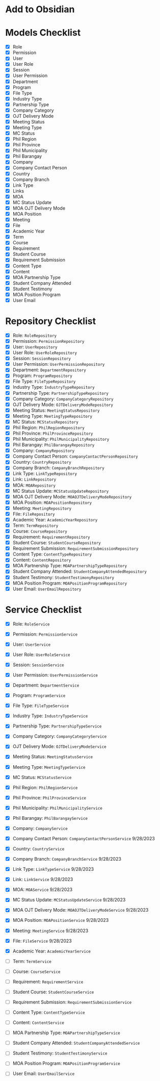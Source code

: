 
# Add to Obsidian

# Models Checklist
- [x] Role
- [x] Permission
- [x] User
- [x] User Role
- [x] Session
- [x] User Permission
- [x] Department
- [x] Program
- [x] File Type
- [x] Industry Type
- [x] Partnership Type
- [x] Company Category
- [x] OJT Delivery Mode
- [x] Meeting Status
- [x] Meeting Type
- [x] MC Status
- [x] Phil Region
- [x] Phil Province
- [x] Phil Municipality
- [x] Phil Barangay
- [x] Company
- [x] Company Contact Person
- [x] Country
- [x] Company Branch
- [x] Link Type
- [x] Links
- [x] MOA
- [x] MC Status Update
- [x] MOA OJT Delivery Mode
- [x] MOA Position
- [x] Meeting
- [x] File
- [x] Academic Year
- [x] Term
- [x] Course
- [x] Requirement
- [x] Student Course
- [x] Requirement Submission
- [x] Content Type
- [x] Content
- [x] MOA Partnership Type
- [x] Student Company Attended
- [x] Student Testimony
- [x] MOA Position Program
- [x] User Email
# Repository Checklist

- [x]  Role: `RoleRepository`
- [x]  Permission: `PermissionRepository`
- [x]  User: `UserRepository`
- [x]  User Role: `UserRoleRepository`
- [x]  Session: `SessionRepository`
- [x]  User Permission: `UserPermissionRepository`
- [x]  Department: `DepartmentRepository`
- [x]  Program: `ProgramRepository`
- [x]  File Type: `FileTypeRepository`
- [x]  Industry Type: `IndustryTypeRepository`
- [x]  Partnership Type: `PartnershipTypeRepository`
- [x]  Company Category: `CompanyCategoryRepository`
- [x]  OJT Delivery Mode: `OJTDeliveryModeRepository`
- [x]  Meeting Status: `MeetingStatusRepository`
- [x]  Meeting Type: `MeetingTypeRepository`
- [x]  MC Status: `MCStatusRepository`
- [x]  Phil Region: `PhilRegionRepository`
- [x]  Phil Province: `PhilProvinceRepository`
- [x]  Phil Municipality: `PhilMunicipalityRepository`
- [x]  Phil Barangay: `PhilBarangayRepository`
- [x]  Company: `CompanyRepository`
- [x]  Company Contact Person: `CompanyContactPersonRepository`
- [x]  Country: `CountryRepository`
- [x]  Company Branch: `CompanyBranchRepository`
- [x]  Link Type: `LinkTypeRepository`
- [x]  Link: `LinkRepository`
- [x]  MOA: `MOARepository`
- [x]  MC Status Update: `MCStatusUpdateRepository`
- [x]  MOA OJT Delivery Mode: `MOAOJTDeliveryModeRepository`
- [x]  MOA Position: `MOAPositionRepository`
- [x]  Meeting: `MeetingRepository`
- [x]  File: `FileRepository`
- [x]  Academic Year: `AcademicYearRepository`
- [x]  Term: `TermRepository`
- [x]  Course: `CourseRepository`
- [x]  Requirement: `RequirementRepository`
- [x]  Student Course: `StudentCourseRepository`
- [x]  Requirement Submission: `RequirementSubmissionRepository`
- [x]  Content Type: `ContentTypeRepository`
- [x]  Content: `ContentRepository`
- [x]  MOA Partnership Type: `MOAPartnershipTypeRepository`
- [x]  Student Company Attended: `StudentCompanyAttendedRepository`
- [x]  Student Testimony: `StudentTestimonyRepository`
- [x]  MOA Position Program: `MOAPositionProgramRepository`
- [x]  User Email: `UserEmailRepository`

# Service Checklist

- [x] Role: `RoleService`
- [x] Permission: `PermissionService`
- [x] User: `UserService`
- [x] User Role: `UserRoleService`
- [x] Session: `SessionService`
- [x] User Permission: `UserPermissionService`
- [x] Department: `DepartmentService`
- [x] Program: `ProgramService`
- [x] File Type: `FileTypeService`
- [x] Industry Type: `IndustryTypeService`
- [x] Partnership Type: `PartnershipTypeService`
- [x] Company Category: `CompanyCategoryService`
- [x] OJT Delivery Mode: `OJTDeliveryModeService`
- [x] Meeting Status: `MeetingStatusService`
- [x] Meeting Type: `MeetingTypeService`
- [x] MC Status: `MCStatusService`
- [x] Phil Region: `PhilRegionService`
- [x] Phil Province: `PhilProvinceService`
- [x] Phil Municipality: `PhilMunicipalityService`
- [x] Phil Barangay: `PhilBarangayService`
- [x] Company: `CompanyService`
- [x] Company Contact Person: `CompanyContactPersonService` 9/28/2023
- [x] Country: `CountryService`
- [x] Company Branch: `CompanyBranchService` 9/28/2023
- [x] Link Type: `LinkTypeService` 9/28/2023
- [x] Link: `LinkService` 9/28/2023
- [x] MOA: `MOAService` 9/28/2023
- [x] MC Status Update: `MCStatusUpdateService` 9/28/2023
- [x] MOA OJT Delivery Mode: `MOAOJTDeliveryModeService` 9/28/2023
- [x] MOA Position: `MOAPositionService` 9/28/2023
- [x] Meeting: `MeetingService` 9/28/2023
- [x] File: `FileService` 9/28/2023
- [x] Academic Year: `AcademicYearService`
- [ ] Term: `TermService`
- [ ] Course: `CourseService`
- [ ] Requirement: `RequirementService`
- [ ] Student Course: `StudentCourseService`
- [ ] Requirement Submission: `RequirementSubmissionService`
- [ ] Content Type: `ContentTypeService`
- [ ] Content: `ContentService`
- [ ] MOA Partnership Type: `MOAPartnershipTypeService`
- [ ] Student Company Attended: `StudentCompanyAttendedService`
- [ ] Student Testimony: `StudentTestimonyService`
- [ ] MOA Position Program: `MOAPositionProgramService`
- [ ] User Email: `UserEmailService`

